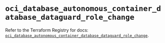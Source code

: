 # `oci_database_autonomous_container_database_dataguard_role_change`

Refer to the Terraform Registry for docs: [`oci_database_autonomous_container_database_dataguard_role_change`](https://registry.terraform.io/providers/hashicorp/oci/7.19.0/docs/resources/database_autonomous_container_database_dataguard_role_change).
